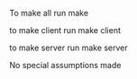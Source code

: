 To make all run 
	make

to make client run
	make client

to make server run
	make server

No special assumptions made
